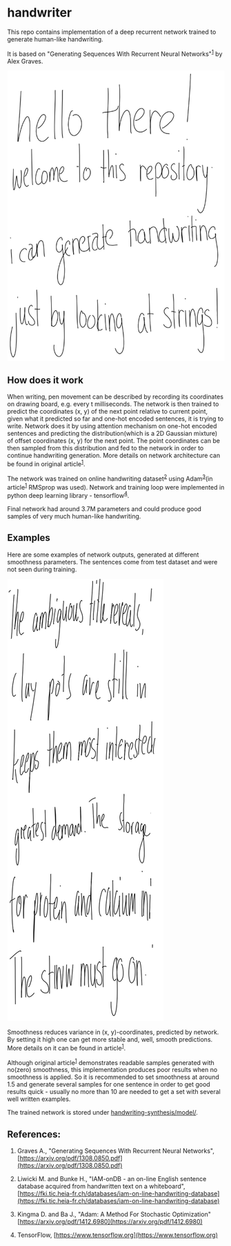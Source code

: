 # handwriter

This repo contains implementation of a deep recurrent network trained to generate human-like handwriting. 

It is based on "Generating Sequences With Recurrent Neural Networks"<sup>[1](#references)</sup> by Alex Graves.

![examples](./images/examples.png)

## How does it work

When writing, pen movement can be described by recording its coordinates on drawing board, e.g. every t milliseconds. The network is then trained to predict the coordinates (x, y) of the next point relative to current point, given what it predicted so far and one-hot encoded sentences, it is trying to write. Network does it by using attention mechanism on one-hot encoded sentences and predicting the distribution(which is a 2D Gaussian mixture) of offset coordinates (x, y) for the next point. The point coordinates can be then sampled from this distribution and fed to the network in order to continue handwriting generation. More details on network architecture can be found in original article<sup>[1](#references)</sup>.

The network was trained on online handwriting dataset<sup>[2](#references)</sup> using Adam<sup>[3](#references)</sup>(in article<sup>[1](#references)</sup> RMSprop was used). Network and training loop were implemented in python deep learning library - tensorflow<sup>[4](#references)</sup>.

Final network had around 3.7M parameters and could produce good samples of very much human-like handwriting.

## Examples

Here are some examples of network outputs, generated at different smoothness parameters. The sentences come from test dataset and were not seen during training.

![examples1](./images/examples1.png)

Smoothness reduces variance in (x, y)-coordinates, predicted by network. By setting it high one can get more stable and, well, smooth predictions. More details on it can be found in article<sup>[1](#references)</sup>.

Although original article<sup>[1](#references)</sup> demonstrates readable samples generated with no(zero) smoothness, this implementation produces poor results when no smoothness is applied. So it is recommended to set smoothness at around 1.5 and generate several samples for one sentence in order to get good results quick - usually no more than 10 are needed to get a set with several well written examples.

The trained network is stored under [handwriting-synthesis/model/](./handwriting-synthesis/model/).

## References:

1. Graves A., "Generating Sequences With Recurrent Neural Networks", [https://arxiv.org/pdf/1308.0850.pdf](https://arxiv.org/pdf/1308.0850.pdf)

2. Liwicki M. and Bunke H., "IAM-onDB - an on-line English sentence database acquired from handwritten text on a whiteboard", [https://fki.tic.heia-fr.ch/databases/iam-on-line-handwriting-database](https://fki.tic.heia-fr.ch/databases/iam-on-line-handwriting-database)

3. Kingma D. and Ba J., "Adam: A Method For Stochastic Optimization" [https://arxiv.org/pdf/1412.6980](https://arxiv.org/pdf/1412.6980)

4. TensorFlow, [https://www.tensorflow.org](https://www.tensorflow.org)
